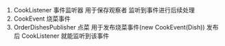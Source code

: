 1. CookListener 事件监听器  用于保存观察者 监听到事件进行后续处理
2. CookEvent    烧菜事件 
3. OrderDishesPublisher  点菜  用于发布烧菜事件(new CookEvent(Dish))
   发布后 CookListener 就能监听到该事件